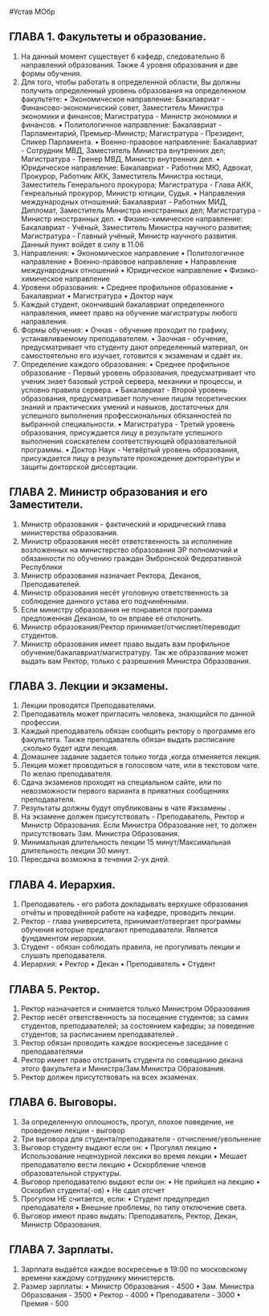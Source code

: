 #Устав МОбр


## ГЛАВА 1. Факультеты и образование.

1. На данный момент существует 6 кафедр, следовательно 6 направлений образования. Также 4 уровня образования и две формы обучения. 
2. Для того, чтобы работать в определенной области, Вы должны получить определенный уровень образования на определенном факультете:
• Экономическое направление: Бакалавриат - Финансово-экономический совет, Заместитель Министра экономики и финансов; Магистратура - Министр экономики и финансов.
• Политологичное направление: Бакалавриат - Парламентарий, Премьер-Министр; Магистратура - Президент, Спикер Парламента.
• Военно-правовое направление: Бакалавриат - Сотрудник МВД, Заместитель Министра внутренних дел; Магистратура - Тренер МВД, Министр внутренних дел. 
• Юридическое направление: Бакалавриат - Работник МЮ, Адвокат, Прокурор, Работник АКК, Заместитель Министра юстици, Заместитель Генерального прокурора; Магистратура - Глава АКК, Генреальный прокурор, Министр ютиции, Судья.
• Направления международных отношений: Бакалавриат - Работник МИД, Дипломат, Заместитель Министра иностранных дел; Магистратура - Министр иностранных дел. 
• Физико-химическое направление: Бакалавриат - Учёный, Заместитель Министра научного развития; Магистратура - Главный учёный, Министр научного развития.
Данный пункт войдет в силу в 11.06
3. Направления:
• Экономическое направление 
• Политологичное направление
• Военно-правовое направление
• Направление международных отношений 
• Юридическое направление
• Физико-химическое направление
4. Уровени образования:
• Среднее профильное образование
• Бакалавриат
• Магистратура
• Доктор наук
5. Каждый студент, окончивший бакалавриат определенного направления, имеет право на обучение магистратуры любого направления. 
6. Формы обучения:
• Очная - обучение проходит по графику, устанавливаемому преподавателем. 
• Заочная - обучение, предусматривает что студенту дают определенный материал, он самостоятельно его изучает, готовится к экзаменам и сдаёт их.
7. Определение каждого образования:
• Среднее профильное образование - Первый уровень образования, предусматривает что ученик знает базовый устрой сервера, механики и процессы, и условно правила сервера.
• Бакалавриат - Второй уровень образования, предусматривает получение лицом теоретических знаний и практических умений и навыков, достаточных для успешного выполнения профессиональных обязанностей по выбранной специальности.
• Магистратура - Третий уровень образования, присуждается лицу в результате успешного выполнения соискателем соответствующей образовательной программы.
• Доктор Наук - Четвёртый уровень образования, присуждается лицу в результате прохождение докторантуры и защиты докторской диссертации.

## ГЛАВА 2. Министр образования и его Заместители.

1. Министр образования - фактический и юридический глава министерства образования.
2. Министр образования несёт ответственность за исполнение возложенных на министерство образования ЭР полномочий и обязанности по обучению граждан Эмбронской Федеративной Республики
3. Министр образования назначает  Ректора, Деканов, Преподавателей.
4. Министр образования несёт уголовную ответственность за соблюдение данного устава его подчинёнными.
5. Если министру образования не понравится программа предложенная Деканом, то он вправе её отклонить.
6. Министр образования/Ректор принимает/отчисляет/переводит студентов.
7. Министр образования имеет право выдать вам профильное обучение/бакалавриат/магистратуру. Так же образование может выдать вам Ректор, только с разрешения Министра Образования.

## ГЛАВА 3. Лекции и экзамены.

1. Лекции проводятся Преподавателями.
2. Преподаватель может пригласить человека, знающийся по данной профессии.
3. Каждый преподаватель обязан сообщить ректору о программе его факультета. Также преподаватель обязан выдать расписание ,сколько будет идти лекция.
4. Домашнее задание задается только тогда ,когда отменяется лекция.
5. Лекция может проводиться в голосовом чате, или в текстовом чате. По желаю преподавателя.
6. Сдача экзаменов проходят на специальном сайте, или по невозможности первого варианта в приватных сообщениях преподавателя. 
7. Результаты должны будут опубликованы в чате #экзамены .
8. На экзамене должен присутствовать - Преподаватель, Ректор и Министр Образования. Если Министра Образование нет, то должен присутствовать Зам. Министра Образования.
9. Минимальная длительность лекции 15 минут/Максимальная длительность лекции 30 минут. 
10. Пересдача возможна в течении 2-ух дней.

## ГЛАВА 4. Иерархия.

1. Преподаватель - его работа докладывать верхушке образования отчёты и проведённой работе на кафедре, проводить лекции. 
2. Ректор - глава университета, принимает/отвергает программы обучения которые предлагают преподаватели. Является фундаментом иерархии.
3. Студент - обязан соблюдать правила, не прогуливать лекции и слушать преподавателя.
4. Иерархия: 
• Ректор
• Декан
• Преподаватель
• Студент

## ГЛАВА 5. Ректор.

1. Ректор назначается и снимается только Министром Образования
2. Ректор несёт ответственность за посещение студентов; за самих студентов, преподавателей; за состоянием кафедры; за поведение студентов; за расписанием преподавателей .
3. Ректор обязан проводить каждое воскресенье заседание с преподавателями 
4. Ректор имеет право отстранить студента по совещанию декана этого факультета и Министра/Зам.Министра Образования. 
5. Ректор должен присутствовать на всех экзаменах.

## ГЛАВА 6. Выговоры.

1. За определенную оплошность, прогул, плохое поведение, не проведение лекции - выговор
2. Три выговора для студента/преподавателя - отчисление/увольнение
3. Выговор студенту выдают если он:
• Прогулял лекцию
• Использование нецензурной лексики во время лекции
• Мешает преподавателю вести лекцию
• Оскорбление членов образовательной структуры.
4. Выговор преподавателю выдают если он:
• Не прийшел на лекцию
• Оскорбил студента(-ов) 
• Не сдал отсчет
5. Прогулом НЕ считается, если: 
• Студент предупредил преподавателя 
• Внешние проблемы, по типу отключение света.
6. Выговор имеют право выдать: Преподаватель, Ректор, Декан, Министр Образования.

## ГЛАВА 7. Зарплаты.

1. Зарплата выдаётся каждое воскресенье в 19:00 по московскому времени каждому сотруднику министерств.
2. Размер зарплаты: 
• Министр Образования - 4500
• Зам. Министра Образования - 3500
• Ректор - 4000
• Преподаватели  - 3000
• Премия - 500
